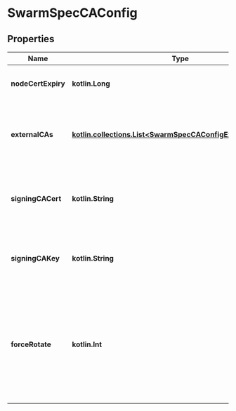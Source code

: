 # SwarmSpecCAConfig

## Properties

| Name               | Type                                                                                                         | Description                                                                                                                                                                        | Notes      |
|--------------------|--------------------------------------------------------------------------------------------------------------|------------------------------------------------------------------------------------------------------------------------------------------------------------------------------------|------------|
| **nodeCertExpiry** | **kotlin.Long**                                                                                              | The duration node certificates are issued for.                                                                                                                                     | [optional] |
| **externalCAs**    | [**kotlin.collections.List&lt;SwarmSpecCAConfigExternalCAsInner&gt;**](SwarmSpecCAConfigExternalCAsInner.md) | Configuration for forwarding signing requests to an external certificate authority.                                                                                                | [optional] |
| **signingCACert**  | **kotlin.String**                                                                                            | The desired signing CA certificate for all swarm node TLS leaf certificates, in PEM format.                                                                                        | [optional] |
| **signingCAKey**   | **kotlin.String**                                                                                            | The desired signing CA key for all swarm node TLS leaf certificates, in PEM format.                                                                                                | [optional] |
| **forceRotate**    | **kotlin.Int**                                                                                               | An integer whose purpose is to force swarm to generate a new signing CA certificate and key, if none have been specified in &#x60;SigningCACert&#x60; and &#x60;SigningCAKey&#x60; | [optional] |



